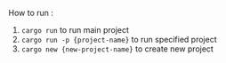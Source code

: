 How to run : 
1. `cargo run` to run main project
2. `cargo run -p {project-name}` to run specified project
3. `cargo new {new-project-name}` to create new project
